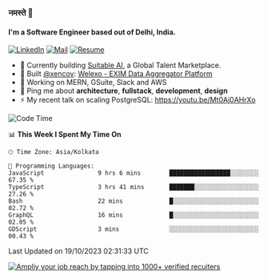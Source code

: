 ### नमस्ते 🙏

#### I'm a Software Engineer based out of Delhi, India.

[![LinkedIn](https://img.shields.io/badge/linkedin-%230077B5.svg)](https://linkedin.com/in/sambhav2612)
[![Mail](https://img.shields.io/badge/gmail-D14836)](mailto:sambhavjain2612@gmail.com)
[![Resume](https://img.shields.io/badge/resume-%23#FFFF00.svg)](https://mega.nz/file/IjA3yaoB#BFfQg1-aKva0piAd_wWs8Hf5dlnYRQ2ZkwtYwNMzBhA)

- 🏢 Currently building [Suitable AI](https://suitable.ai), a Global Talent Marketplace.
- 💅 Built [@xencov](https://github.com/xencov): [Welexo - EXIM Data Aggregator Platform](https://welexo.com)
- 🌱 Working on MERN, GSuite, Slack and AWS
- 💬 Ping me about **architecture**, **fullstack**, **development**, **design**
- ⚡️ My recent talk on scaling PostgreSQL: https://youtu.be/Mt0Aj0AHrXo

<!--START_SECTION:waka-->
![Code Time](http://img.shields.io/badge/Code%20Time-3%2C761%20hrs%2041%20mins-blue)

📊 **This Week I Spent My Time On** 

```text
🕑︎ Time Zone: Asia/Kolkata

💬 Programming Languages: 
JavaScript               9 hrs 6 mins        █████████████████░░░░░░░░   67.35 % 
TypeScript               3 hrs 41 mins       ███████░░░░░░░░░░░░░░░░░░   27.26 % 
Bash                     22 mins             █░░░░░░░░░░░░░░░░░░░░░░░░   02.72 % 
GraphQL                  16 mins             █░░░░░░░░░░░░░░░░░░░░░░░░   02.05 % 
GDScript                 3 mins              ░░░░░░░░░░░░░░░░░░░░░░░░░   00.43 % 
```


 Last Updated on 19/10/2023 02:31:33 UTC
<!--END_SECTION:waka-->

[![Ampliy your job reach by tapping into 1000+ verified recuiters](https://user-images.githubusercontent.com/19583619/212717528-45b497fd-e886-4452-90fe-93829667bd63.png)](https://suitable.ai)

